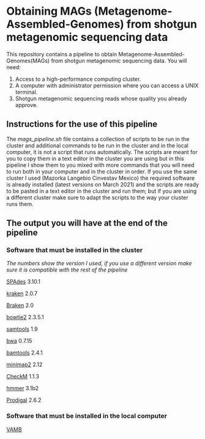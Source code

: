 # Obtaining MAGs (Metagenome-Assembled-Genomes) from shotgun metagenomic sequencing data
This repository contains a pipeline to obtain Metagenome-Assembled-Genomes(MAGs) from shotgun metagenomic sequencing data.
You will need:
  1. Access to a high-performance computing cluster.
  2. A computer with administrator permission where you can access a UNIX terminal.
  3. Shotgun metagenomic sequencing reads whose quality you already approve.

## Instructions for the use of this pipeline
The *mags_pipeline.sh* file contains a collection of scripts to be run in the cluster and additional commands to be run in the cluster and in the local computer, it is not a script that runs automatically. The scripts are meant for you to copy them in a text editor in the cluster you are using but in this pipeline I show them to you mixed with more commands that you will need to run both in your computer and in the cluster in order. If you use the same cluster I used (Mazorka Langebio Cinvestav Mexico) the required software is already installed (latest versions on March 2021) and the scripts are ready to be pasted in a text editor in the cluster and run them; but if you are using a different cluster make sure to adapt the scripts to the way your cluster runs them. 

## The output you will have at the end of the pipeline

  


### Software that must be installed in the cluster
*The numbers show the version I used, if you use a different version make sure it is compatible with the rest of the pipeline* 

[SPAdes]() 3.10.1

[kraken]() 2.0.7

[Braken]() 2.0

[bowtie2]() 2.3.5.1

[samtools]() 1.9

[bwa]() 0.7.15

[bamtools]() 2.4.1

[minimap2]() 2.12

[CheckM]() 1.1.3

[hmmer]() 3.1b2

[Prodigal]() 2.6.2


### Software that must be installed in the local computer 
[VAMB](https://github.com/RasmussenLab/vamb)





	
